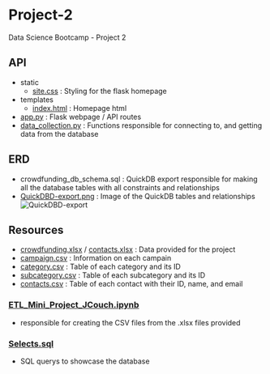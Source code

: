 # Project-2
Data Science Bootcamp - Project 2

## API
- static
  - [site.css](https://github.com/Jadon55/Project-2/blob/main/API/static/site.css) : Styling for the flask homepage
- templates
  - [index.html](https://github.com/Jadon55/Project-2/blob/main/API/templates/index.html) : Homepage html
- [app.py](https://github.com/Jadon55/Project-2/blob/main/API/app.py) : Flask webpage / API routes
- [data_collection.py](https://github.com/Jadon55/Project-2/blob/main/API/data_collection.py) : Functions responsible for connecting to, and getting data from the database
  
## ERD
- crowdfunding_db_schema.sql : QuickDB export responsible for making all the database tables with all constraints and relationships
- [QuickDBD-export.png](https://github.com/Jadon55/Project-2/blob/main/ERD/crowdfunding_db_schema.sql) : Image of the QuickDB tables and relationships ![QuickDBD-export](https://github.com/Jadon55/Project-2/assets/78763124/9c155882-1a27-49ae-a9a0-cca407f332de)
  
## Resources
- [crowdfunding.xlsx](https://github.com/Jadon55/Project-2/blob/main/Resources/crowdfunding.xlsx) / [contacts.xlsx](https://github.com/Jadon55/Project-2/blob/main/Resources/contacts.xlsx) : Data provided for the project
- [campaign.csv](https://github.com/Jadon55/Project-2/blob/main/Resources/campaign.csv) : Information on each campain
- [category.csv](https://github.com/Jadon55/Project-2/blob/main/Resources/category.csv) : Table of each category and its ID
- [subcategory.csv](https://github.com/Jadon55/Project-2/blob/main/Resources/subcategory.csv) : Table of each subcategory and its ID
- [contacts.csv](https://github.com/Jadon55/Project-2/blob/main/Resources/contacts.csv) : Table of each contact with their ID, name, and email

### [ETL_Mini_Project_JCouch.ipynb](https://github.com/Jadon55/Project-2/blob/main/ETL_Mini_Project_JCouch.ipynb)
- responsible for creating the CSV files from the .xlsx files provided

### [Selects.sql](https://github.com/Jadon55/Project-2/blob/main/Selects.sql)
- SQL querys to showcase the database
